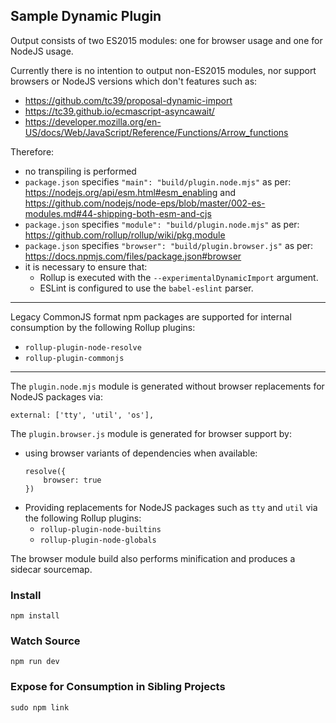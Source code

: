 ## Sample Dynamic Plugin

Output consists of two ES2015 modules: one for browser usage and one for NodeJS usage. 

Currently there is no intention to output non-ES2015 modules, nor support browsers or 
NodeJS versions which don't features such as:

* https://github.com/tc39/proposal-dynamic-import
* https://tc39.github.io/ecmascript-asyncawait/
* https://developer.mozilla.org/en-US/docs/Web/JavaScript/Reference/Functions/Arrow_functions

Therefore:
 
* no transpiling is performed
* `package.json` specifies `"main": "build/plugin.node.mjs"` as per: https://nodejs.org/api/esm.html#esm_enabling and
https://github.com/nodejs/node-eps/blob/master/002-es-modules.md#44-shipping-both-esm-and-cjs
* `package.json` specifies `"module": "build/plugin.node.mjs"` as per: https://github.com/rollup/rollup/wiki/pkg.module
* `package.json` specifies `"browser": "build/plugin.browser.js"` as per: https://docs.npmjs.com/files/package.json#browser
* it is necessary to ensure that:
    * Rollup is executed with the `--experimentalDynamicImport` argument.
    * ESLint is configured to use the `babel-eslint` parser.

---
 
Legacy CommonJS format npm packages are supported for internal consumption by the following Rollup plugins:

* `rollup-plugin-node-resolve`
* `rollup-plugin-commonjs`

---

The `plugin.node.mjs` module is generated without browser replacements for NodeJS packages via:

```external: ['tty', 'util', 'os'],```

The `plugin.browser.js` module is generated for browser support by:

* using browser variants of dependencies when available:
    ```
    resolve({
        browser: true
    })
    ```
* Providing replacements for NodeJS packages such as `tty` and `util` via the following Rollup plugins:
    * `rollup-plugin-node-builtins`
    * `rollup-plugin-node-globals`
 
The browser module build also performs minification and produces a sidecar sourcemap.

### Install
`npm install`

### Watch Source
`npm run dev`

### Expose for Consumption in Sibling Projects
`sudo npm link` 
